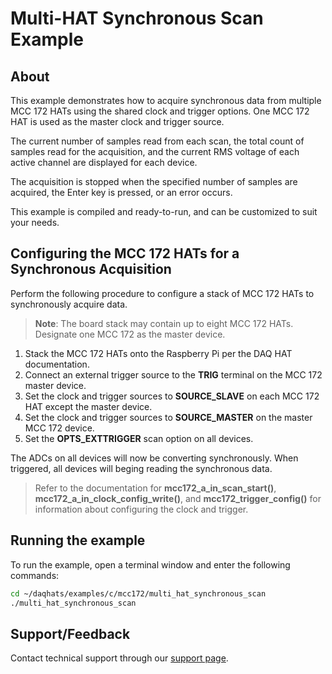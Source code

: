 # Multi-HAT Synchronous Scan Example

## About
This example demonstrates how to acquire synchronous data from multiple 
MCC 172 HATs using the shared clock and trigger options.
One MCC 172 HAT is used as the master clock and trigger source.

The current number of samples read from each scan, the total count of samples read 
for the acquisition, and the current RMS voltage of each active channel are displayed
for each device.

The acquisition is stopped when the specified number of samples are acquired, 
the Enter key is pressed, or an error occurs. 

This example is compiled and ready-to-run, and can be customized to suit 
your needs.

## Configuring the MCC 172 HATs for a Synchronous Acquisition
Perform the following procedure to configure a stack of MCC 172 HATs to 
synchronously acquire data.

> **Note**: The board stack may contain up to eight MCC 172 HATs. 
Designate one MCC 172 as the master device.

1. Stack the MCC 172 HATs onto the Raspberry Pi per the DAQ HAT documentation.
2. Connect an external trigger source to the **TRIG** terminal on the MCC 172 
master device.
3. Set the clock and trigger sources to **SOURCE_SLAVE** on each MCC 172 HAT 
except the master device.
4. Set the clock and trigger sources to **SOURCE_MASTER** on the master MCC 172 
device.
5. Set the **OPTS_EXTTRIGGER** scan option on all devices.

The ADCs on all devices will now be converting synchronously.  When triggered, 
all devices will beging reading the synchronous data.

> Refer to the documentation for **mcc172_a_in_scan_start()**, **mcc172_a_in_clock_config_write()**,
and **mcc172_trigger_config()** for information about configuring the clock and trigger.

## Running the example
To run the example, open a terminal window and enter the following commands:
```sh
cd ~/daqhats/examples/c/mcc172/multi_hat_synchronous_scan
./multi_hat_synchronous_scan
```

## Support/Feedback
Contact technical support through our 
[support page](https://www.mccdaq.com/support/support_form.aspx).
